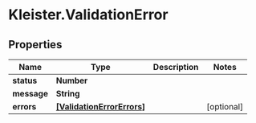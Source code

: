 # Kleister.ValidationError

## Properties

Name | Type | Description | Notes
------------ | ------------- | ------------- | -------------
**status** | **Number** |  | 
**message** | **String** |  | 
**errors** | [**[ValidationErrorErrors]**](ValidationErrorErrors.md) |  | [optional] 


